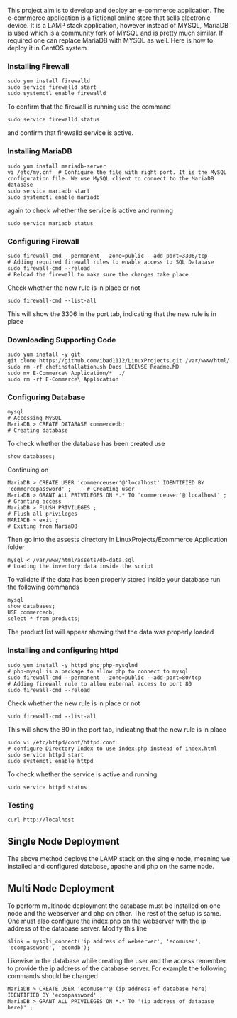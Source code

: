 This project aim is to develop and deploy an e-commerce application. The e-commerce application is a fictional online store that sells electronic device. It is a LAMP stack application, however instead of MYSQL, MariaDB is used which is a community fork of MYSQL and is pretty much similar. If required one can replace MariaDB with MYSQL as well. Here is how to deploy it in CentOS system

### Installing Firewall

```
sudo yum install firewalld
sudo service firewalld start
sudo systemctl enable firewalld
```

To confirm that the firewall is running use the command
```
sudo service firewalld status
```
and confirm that firewalld service is active.

### Installing MariaDB

```
sudo yum install mariadb-server
vi /etc/my.cnf  # Configure the file with right port. It is the MySQL configuration file. We use MySQL client to connect to the MariaDB database
sudo service mariadb start
sudo systemctl enable mariadb
```
again to check whether the service is active and running
```
sudo service mariadb status
```

### Configuring Firewall

```
sudo firewall-cmd --permanent --zone=public --add-port=3306/tcp                 # Adding required firewall rules to enable access to SQL Database
sudo firewall-cmd --reload                                                      # Reload the firewall to make sure the changes take place
```
Check whether the new rule is in place or not
```
sudo firewall-cmd --list-all
```
This will show the 3306 in the port tab, indicating that the new rule is in place

### Downloading Supporting Code

```
sudo yum install -y git
git clone https://github.com/ibad1112/LinuxProjects.git /var/www/html/
sudo rm -rf chefinstallation.sh Docs LICENSE Readme.MD
sudo mv E-Commerce\ Application/*  ./
sudo rm -rf E-Commerce\ Application
```

### Configuring Database

```
mysql                                                                               # Accessing MySQL
MariaDB > CREATE DATABASE commercedb;                                               # Creating database
```

To check whether the database has been created use
```
show databases;
```

Continuing on

```
MariaDB > CREATE USER 'commerceuser'@'localhost' IDENTIFIED BY 'commercepassword' ;     # Creating user
MariaDB > GRANT ALL PRIVILEGES ON *.* TO 'commerceuser'@'localhost' ;                   # Granting access
MariaDB > FLUSH PRIVILEGES ;                                                            # Flush all privileges
MARIADB > exit ;                                                                        # Exiting from MariaDB
```

Then go into the assests directory in LinuxProjects/Ecommerce Application folder

```
mysql < /var/www/html/assets/db-data.sql                                                                     # Loading the inventory data inside the script
```

To validate if the data has been properly stored inside your database run the following commands

```
mysql
show databases;
USE commercedb;
select * from products;
```

The product list will appear showing that the data was properly loaded

### Installing and configuring httpd

```
sudo yum install -y httpd php php-mysqlnd                                         # php-mysql is a package to allow php to connect to mysql
sudo firewall-cmd --permanent --zone=public --add-port=80/tcp                   # Adding firewall rule to allow external access to port 80
sudo firewall-cmd --reload   
```

Check whether the new rule is in place or not
```
sudo firewall-cmd --list-all
```
This will show the 80 in the port tab, indicating that the new rule is in place

```
sudo vi /etc/httpd/conf/httpd.conf                                              # configure Directory Index to use index.php instead of index.html
sudo service httpd start
sudo systemctl enable httpd
```

To check whether the service is active and running

```
sudo service httpd status
```

### Testing 

```
curl http://localhost
```  
  
## Single Node Deployment
  
The above method deploys the LAMP stack on the single node, meaning we installed and configured database, apache and php on the same node.

## Multi Node Deployment
  
To perform multinode deployment the database must be installed on one node and the webserver and php on other. The rest of the setup is same. One must also configure the index.php on the webserver with the ip address of the database server. Modify this line

```
$link = mysqli_connect('ip address of webserver', 'ecomuser', 'ecompassword', 'ecomdb');
```

Likewise in the database while creating the user and the access remember to provide the ip address of the database server. For example the following commands should be changed

```
MariaDB > CREATE USER 'ecomuser'@'(ip address of database here)' IDENTIFIED BY 'ecompassword' ;    
MariaDB > GRANT ALL PRIVILEGES ON *.* TO '(ip address of database here)' ;               
```
